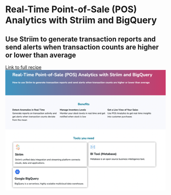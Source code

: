 # Real-Time Point-of-Sale (POS) Analytics with Striim and BigQuery
## Use Striim to generate transaction reports and send alerts when transaction counts are higher or lower than average

[Link to full recipe](https://www.striim.com/tutorial/real-time-point-of-sale-pos-analytics-with-striim-and-bigquery//)
![Striim, dbt, and Snowflake](https://github.com/striim/recipes/blob/main/POS-analytics-Striim-bigQuery/pos-image.png)
